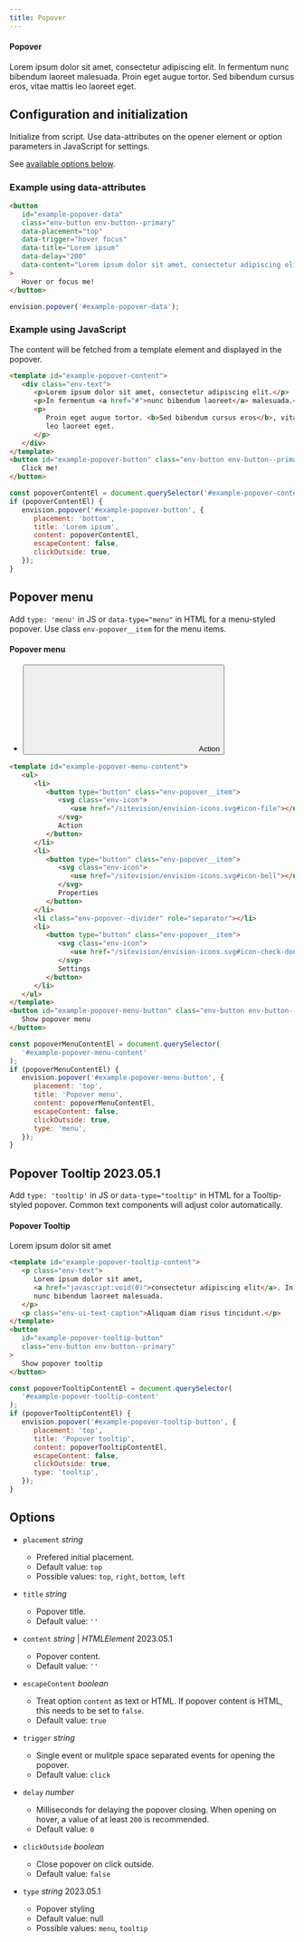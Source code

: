 ```yaml
---
title: Popover
---
```


<div class="code-example">
<div class="example-static-popover env-popover" data-popper-placement="bottom">
   <div class="env-popover__arrow"></div>
   <div class="env-popover__header">
      <h4 class="env-ui-text-overline">Popover</h4>
   </div>
   <div class="env-popover__content">
      <p class="env-text">
         Lorem ipsum dolor sit amet, consectetur adipiscing elit. In fermentum
         nunc bibendum laoreet malesuada. Proin eget augue tortor. Sed bibendum
         cursus eros, vitae mattis leo laoreet eget.
      </p>
   </div>
</div>
</div>

## Configuration and initialization

Initialize from script. Use data-attributes on the opener element or option parameters in JavaScript for settings.

See [available options below](#options).

### Example using data-attributes

```html
<button
   id="example-popover-data"
   class="env-button env-button--primary"
   data-placement="top"
   data-trigger="hover focus"
   data-title="Lorem ipsum"
   data-delay="200"
   data-content="Lorem ipsum dolor sit amet, consectetur adipiscing elit. In fermentum nunc bibendum laoreet malesuada. Proin eget augue tortor. Sed bibendum cursus eros, vitae mattis leo laoreet eget."
>
   Hover or focus me!
</button>
```

```javascript
envision.popover('#example-popover-data');
```

### Example using JavaScript

The content will be fetched from a template element and displayed in the popover.

```html
<template id="example-popover-content">
   <div class="env-text">
      <p>Lorem ipsum dolor sit amet, consectetur adipiscing elit.</p>
      <p>In fermentum <a href="#">nunc bibendum laoreet</a> malesuada.</p>
      <p>
         Proin eget augue tortor. <b>Sed bibendum cursus eros</b>, vitae mattis
         leo laoreet eget.
      </p>
   </div>
</template>
<button id="example-popover-button" class="env-button env-button--primary">
   Click me!
</button>
```

```javascript
const popoverContentEl = document.querySelector('#example-popover-content');
if (popoverContentEl) {
   envision.popover('#example-popover-button', {
      placement: 'bottom',
      title: 'Lorem ipsum',
      content: popoverContentEl,
      escapeContent: false,
      clickOutside: true,
   });
}
```

## Popover menu

Add `type: 'menu'` in JS or `data-type="menu"` in HTML
for a menu-styled popover. Use class `env-popover__item` for the menu items.

<div class="env-m-vertical--large">
<div class="example-static-popover env-popover" data-popper-placement="bottom">
   <div class="env-popover__arrow"></div>
   <div class="env-popover__header">
      <h4 class="env-ui-text-overline">Popover menu</h4>
   </div>
   <div class="env-popover__menu">
<ul>
      <li>
         <button type="button" class="env-popover__item">
            <svg class="env-icon">
               <use href="/sitevision/envision-icons.svg#icon-file"></use>
            </svg>
            Action
         </button>
      </li>
</ul>
   </div>
</div>
</div>

```html
<template id="example-popover-menu-content">
   <ul>
      <li>
         <button type="button" class="env-popover__item">
            <svg class="env-icon">
               <use href="/sitevision/envision-icons.svg#icon-file"></use>
            </svg>
            Action
         </button>
      </li>
      <li>
         <button type="button" class="env-popover__item">
            <svg class="env-icon">
               <use href="/sitevision/envision-icons.svg#icon-bell"></use>
            </svg>
            Properties
         </button>
      </li>
      <li class="env-popover--divider" role="separator"></li>
      <li>
         <button type="button" class="env-popover__item">
            <svg class="env-icon">
               <use href="/sitevision/envision-icons.svg#icon-check-done"></use>
            </svg>
            Settings
         </button>
      </li>
   </ul>
</template>
<button id="example-popover-menu-button" class="env-button env-button--primary">
   Show popover menu
</button>
```

```javascript
const popoverMenuContentEl = document.querySelector(
   '#example-popover-menu-content'
);
if (popoverMenuContentEl) {
   envision.popover('#example-popover-menu-button', {
      placement: 'top',
      title: 'Popover menu',
      content: popoverMenuContentEl,
      escapeContent: false,
      clickOutside: true,
      type: 'menu',
   });
}
```

<span id="tooltip" class="offset-anchor"></span>

## Popover Tooltip <span class="doc-badge doc-badge--info">2023.05.1</span>

Add `type: 'tooltip'` in JS or `data-type="tooltip"` in HTML
for a Tooltip-styled popover. Common text components will adjust color automatically.

<div class="env-m-vertical--large">
<div class="example-static-popover env-popover env-popover--tooltip" data-popper-placement="bottom">
<div class="env-popover__arrow"></div>
   <div class="env-popover__header">
      <h4 class="env-ui-text-overline">Popover Tooltip</h4>
   </div>
   <div class="env-popover__content">
      <p class="env-text">
         Lorem ipsum dolor sit amet
      </p>
   </div>
</div>
</div>

```html
<template id="example-popover-tooltip-content">
   <p class="env-text">
      Lorem ipsum dolor sit amet,
      <a href="javascript:void(0)">consectetur adipiscing elit</a>. In fermentum
      nunc bibendum laoreet malesuada.
   </p>
   <p class="env-ui-text-caption">Aliquam diam risus tincidunt.</p>
</template>
<button
   id="example-popover-tooltip-button"
   class="env-button env-button--primary"
>
   Show popover tooltip
</button>
```

```javascript
const popoverTooltipContentEl = document.querySelector(
   '#example-popover-tooltip-content'
);
if (popoverTooltipContentEl) {
   envision.popover('#example-popover-tooltip-button', {
      placement: 'top',
      title: 'Popover tooltip',
      content: popoverTooltipContentEl,
      escapeContent: false,
      clickOutside: true,
      type: 'tooltip',
   });
}
```

## Options <span id="options" class="offset-anchor"></span>

-  `placement` _string_

   -  Prefered initial placement.
   -  Default value: `top`
   -  Possible values: `top`, `right`, `bottom`, `left`

-  `title` _string_

   -  Popover title.
   -  Default value: `''`

-  `content` _string_ | _HTMLElement_ <span class="doc-badge doc-badge--info">2023.05.1</span>

   -  Popover content.
   -  Default value: `''`

-  `escapeContent` _boolean_

   -  Treat option `content` as text or HTML. If popover content is HTML, this needs to be set to `false`.
   -  Default value: `true`

-  `trigger` _string_

   -  Single event or mulitple space separated events for opening the popover.
   -  Default value: `click`

-  `delay` _number_

   -  Milliseconds for delaying the popover closing. When opening on hover, a value of at least `200` is recommended.
   -  Default value: `0`

-  `clickOutside` _boolean_

   -  Close popover on click outside.
   -  Default value: `false`

-  `type` _string_ <span class="doc-badge doc-badge--info">2023.05.1</span>

   -  Popover styling
   -  Default value: null
   -  Possible values: `menu`, `tooltip`
